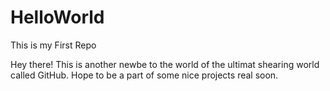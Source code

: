 # HelloWorld
This is my First Repo

  Hey there!
This is another newbe to the world of the ultimat shearing world called GitHub.
Hope to be a part of some nice projects real soon.
